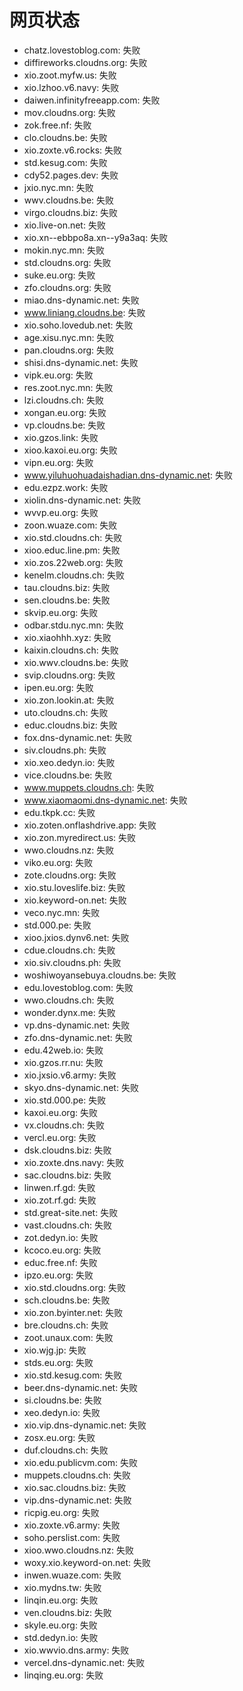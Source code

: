 # 网页状态
- chatz.lovestoblog.com: 失败
- diffireworks.cloudns.org: 失败
- xio.zoot.myfw.us: 失败
- xio.lzhoo.v6.navy: 失败
- daiwen.infinityfreeapp.com: 失败
- mov.cloudns.org: 失败
- zok.free.nf: 失败
- clo.cloudns.be: 失败
- xio.zoxte.v6.rocks: 失败
- std.kesug.com: 失败
- cdy52.pages.dev: 失败
- jxio.nyc.mn: 失败
- wwv.cloudns.be: 失败
- virgo.cloudns.biz: 失败
- xio.live-on.net: 失败
- xio.xn--ebbpo8a.xn--y9a3aq: 失败
- mokin.nyc.mn: 失败
- std.cloudns.org: 失败
- suke.eu.org: 失败
- zfo.cloudns.org: 失败
- miao.dns-dynamic.net: 失败
- www.liniang.cloudns.be: 失败
- xio.soho.lovedub.net: 失败
- age.xisu.nyc.mn: 失败
- pan.cloudns.org: 失败
- shisi.dns-dynamic.net: 失败
- vipk.eu.org: 失败
- res.zoot.nyc.mn: 失败
- lzi.cloudns.ch: 失败
- xongan.eu.org: 失败
- vp.cloudns.be: 失败
- xio.gzos.link: 失败
- xioo.kaxoi.eu.org: 失败
- vipn.eu.org: 失败
- www.yiluhuohuadaishadian.dns-dynamic.net: 失败
- edu.ezpz.work: 失败
- xiolin.dns-dynamic.net: 失败
- wvvp.eu.org: 失败
- zoon.wuaze.com: 失败
- xio.std.cloudns.ch: 失败
- xioo.educ.line.pm: 失败
- xio.zos.22web.org: 失败
- kenelm.cloudns.ch: 失败
- tau.cloudns.biz: 失败
- sen.cloudns.be: 失败
- skvip.eu.org: 失败
- odbar.stdu.nyc.mn: 失败
- xio.xiaohhh.xyz: 失败
- kaixin.cloudns.ch: 失败
- xio.wwv.cloudns.be: 失败
- svip.cloudns.org: 失败
- ipen.eu.org: 失败
- xio.zon.lookin.at: 失败
- uto.cloudns.ch: 失败
- educ.cloudns.biz: 失败
- fox.dns-dynamic.net: 失败
- siv.cloudns.ph: 失败
- xio.xeo.dedyn.io: 失败
- vice.cloudns.be: 失败
- www.muppets.cloudns.ch: 失败
- www.xiaomaomi.dns-dynamic.net: 失败
- edu.tkpk.cc: 失败
- xio.zoten.onflashdrive.app: 失败
- xio.zon.myredirect.us: 失败
- wwo.cloudns.nz: 失败
- viko.eu.org: 失败
- zote.cloudns.org: 失败
- xio.stu.loveslife.biz: 失败
- xio.keyword-on.net: 失败
- veco.nyc.mn: 失败
- std.000.pe: 失败
- xioo.jxios.dynv6.net: 失败
- cdue.cloudns.ch: 失败
- xio.siv.cloudns.ph: 失败
- woshiwoyansebuya.cloudns.be: 失败
- edu.lovestoblog.com: 失败
- wwo.cloudns.ch: 失败
- wonder.dynx.me: 失败
- vp.dns-dynamic.net: 失败
- zfo.dns-dynamic.net: 失败
- edu.42web.io: 失败
- xio.gzos.rr.nu: 失败
- xio.jxsio.v6.army: 失败
- skyo.dns-dynamic.net: 失败
- xio.std.000.pe: 失败
- kaxoi.eu.org: 失败
- vx.cloudns.ch: 失败
- vercl.eu.org: 失败
- dsk.cloudns.biz: 失败
- xio.zoxte.dns.navy: 失败
- sac.cloudns.biz: 失败
- linwen.rf.gd: 失败
- xio.zot.rf.gd: 失败
- std.great-site.net: 失败
- vast.cloudns.ch: 失败
- zot.dedyn.io: 失败
- kcoco.eu.org: 失败
- educ.free.nf: 失败
- ipzo.eu.org: 失败
- xio.std.cloudns.org: 失败
- sch.cloudns.be: 失败
- xio.zon.byinter.net: 失败
- bre.cloudns.ch: 失败
- zoot.unaux.com: 失败
- xio.wjg.jp: 失败
- stds.eu.org: 失败
- xio.std.kesug.com: 失败
- beer.dns-dynamic.net: 失败
- si.cloudns.be: 失败
- xeo.dedyn.io: 失败
- xio.vip.dns-dynamic.net: 失败
- zosx.eu.org: 失败
- duf.cloudns.ch: 失败
- xio.edu.publicvm.com: 失败
- muppets.cloudns.ch: 失败
- xio.sac.cloudns.biz: 失败
- vip.dns-dynamic.net: 失败
- ricpig.eu.org: 失败
- xio.zoxte.v6.army: 失败
- soho.perslist.com: 失败
- xioo.wwo.cloudns.nz: 失败
- woxy.xio.keyword-on.net: 失败
- inwen.wuaze.com: 失败
- xio.mydns.tw: 失败
- linqin.eu.org: 失败
- ven.cloudns.biz: 失败
- skyle.eu.org: 失败
- std.dedyn.io: 失败
- xio.wwvio.dns.army: 失败
- vercel.dns-dynamic.net: 失败
- linqing.eu.org: 失败
